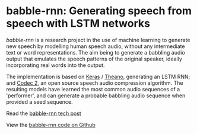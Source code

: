 babble-rnn: Generating speech from speech with LSTM networks
==

*babble-rnn* is a research project in the use of machine learning to generate new speech by modelling human speech audio, without any intermediate text or word representations. The aim being to generate a babbling audio output that emulates the speech patterns of the original speaker, ideally incorporating real words into the output.

The implementation is based on [Keras](https://keras.io) / [Theano](http://www.deeplearning.net/software/theano/), generating an LSTM RNN; and [Codec 2](http://www.rowetel.com/?page_id=452), an open source speech audio compression algorithm. The resulting models have learned the most common audio sequences of a 'performer', and can generate a probable babbling audio sequence when provided a seed sequence.


Read the [babble-rnn tech post](docs/babble-rnn-generating-speech-from-speech-post.html)

View the [babble-rnn code on Github](https://github.com/philayres/babble-rnn/blob/master/README-code.md)

